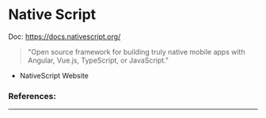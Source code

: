 # Native Script

Doc: https://docs.nativescript.org/

> "Open source framework for building truly native mobile apps with Angular, Vue.js, TypeScript, or JavaScript."

- NativeScript Website

### References:

---